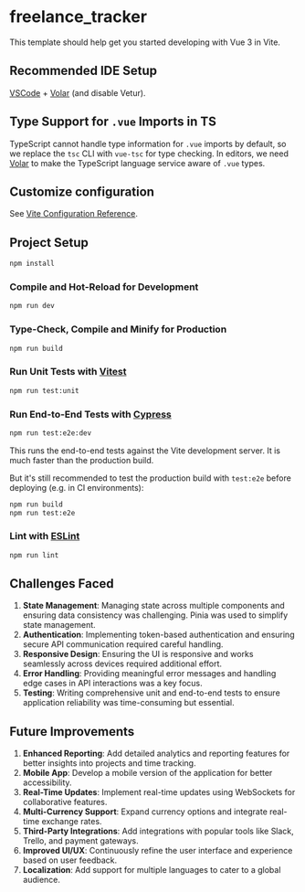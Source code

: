 # freelance_tracker

This template should help get you started developing with Vue 3 in Vite.

## Recommended IDE Setup

[VSCode](https://code.visualstudio.com/) + [Volar](https://marketplace.visualstudio.com/items?itemName=Vue.volar) (and disable Vetur).

## Type Support for `.vue` Imports in TS

TypeScript cannot handle type information for `.vue` imports by default, so we replace the `tsc` CLI with `vue-tsc` for type checking. In editors, we need [Volar](https://marketplace.visualstudio.com/items?itemName=Vue.volar) to make the TypeScript language service aware of `.vue` types.

## Customize configuration

See [Vite Configuration Reference](https://vite.dev/config/).

## Project Setup

```sh
npm install
```

### Compile and Hot-Reload for Development

```sh
npm run dev
```

### Type-Check, Compile and Minify for Production

```sh
npm run build
```

### Run Unit Tests with [Vitest](https://vitest.dev/)

```sh
npm run test:unit
```

### Run End-to-End Tests with [Cypress](https://www.cypress.io/)

```sh
npm run test:e2e:dev
```

This runs the end-to-end tests against the Vite development server.
It is much faster than the production build.

But it's still recommended to test the production build with `test:e2e` before deploying (e.g. in CI environments):

```sh
npm run build
npm run test:e2e
```

### Lint with [ESLint](https://eslint.org/)

```sh
npm run lint
```

## Challenges Faced

1. **State Management**: Managing state across multiple components and ensuring data consistency was challenging. Pinia was used to simplify state management.
2. **Authentication**: Implementing token-based authentication and ensuring secure API communication required careful handling.
3. **Responsive Design**: Ensuring the UI is responsive and works seamlessly across devices required additional effort.
4. **Error Handling**: Providing meaningful error messages and handling edge cases in API interactions was a key focus.
5. **Testing**: Writing comprehensive unit and end-to-end tests to ensure application reliability was time-consuming but essential.

## Future Improvements

1. **Enhanced Reporting**: Add detailed analytics and reporting features for better insights into projects and time tracking.
2. **Mobile App**: Develop a mobile version of the application for better accessibility.
3. **Real-Time Updates**: Implement real-time updates using WebSockets for collaborative features.
4. **Multi-Currency Support**: Expand currency options and integrate real-time exchange rates.
5. **Third-Party Integrations**: Add integrations with popular tools like Slack, Trello, and payment gateways.
6. **Improved UI/UX**: Continuously refine the user interface and experience based on user feedback.
7. **Localization**: Add support for multiple languages to cater to a global audience.
